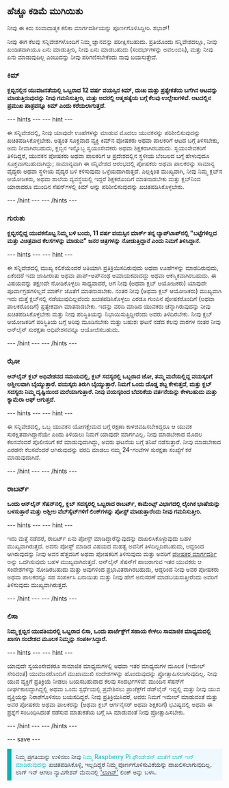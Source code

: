 ## ಹೆಚ್ಚೂ ಕಡಿಮೆ ಮುಗಿಯಿತು

ನೀವು ಈ ಕಿರು ಸಂವಾದಾತ್ಮಕ ಕಲಿಕಾ ಮಾರ್ಗದರ್ಶಿಯನ್ನು ಪೂರ್ಣಗೊಳಿಸಿದ್ದೀರಿ. ಶಭಾಶ್!

ನೀವು ಈಗ ಕೆಲವು ಸನ್ನಿವೇಶಗಳೊಂದಿಗೆ ನಿಮ್ಮ ಜ್ಞಾನವನ್ನು ಪರೀಕ್ಷಿಸಬಹುದು. ಪ್ರತಿಯೊಂದು ಸನ್ನಿವೇಶದಲ್ಲೂ, ನೀವು ಖಂಡಿತವಾಗಿಯೂ ಏನು ಮಾಡುತ್ತೀರಿ, ನೀವು ಏನು ಮಾಡಬಹುದು (ಸಂದರ್ಭಗಳನ್ನು ಅವಲಂಬಿಸಿ), ಮತ್ತು ನೀವು ಏನು ಮಾಡುವುದಿಲ್ಲ ಎಂಬುದನ್ನು ನೀವು ಪರಿಗಣಿಸಬೇಕೆಂದು ನಾವು ಬಯಸುತ್ತೇವೆ.

### ಕಿಮ್

**ಕ್ಲಬ್ಬಿನಲ್ಲಿನ ಯುವಜನತೆಯಲ್ಲಿ ಒಬ್ಬರಾದ 12 ವರ್ಷ ವಯಸ್ಸಿನ ಕಿಮ್, ದುಃಖ ಮತ್ತು ಪ್ರತ್ಯೇಕತೆಯ ಬಗೆಗಿನ ಆಟವನ್ನು ಮಾಡುತ್ತಿರುವುದನ್ನು ನೀವು ಗಮನಿಸುತ್ತೀರಿ, ಮತ್ತು ಅದರಲ್ಲಿ ಆತ್ಮಹತ್ಯೆಯ ಬಗ್ಗೆ ಕೆಲವು ಉಲ್ಲೇಖಗಳಿವೆ. ಆಟದಲ್ಲಿನ ಪ್ರಮುಖ ಪಾತ್ರವನ್ನೂ ಕಿಮ್ ಎಂದು ಕರೆಯಲಾಗುತ್ತದೆ.**

--- hints --- --- hint ---

ಈ ಸನ್ನಿವೇಶದಲ್ಲಿ, ನೀವು ಯಾವುದೇ ಊಹೆಗಳನ್ನು ಮಾಡುವ ಮೊದಲು ಯುವಕನನ್ನು ಪರಿಶೀಲಿಸುವುದನ್ನು ಖಚಿತಪಡಿಸಿಕೊಳ್ಳಬೇಕು. ಅತ್ಯಂತ ಸೂಕ್ತವಾದ ವ್ಯಕ್ತಿ ಕಿಮ್‌ನ ಪೋಷಕರು ಅಥವಾ ಪಾಲಕರಿಗೆ ಆಟದ ಬಗ್ಗೆ ತಿಳಿಸಬೇಕು, ಅದು ನೀವಾಗಿರಬಹುದು, ಕ್ಲಬ್ಬಿನ ಇನ್ನೊಬ್ಬ ಸ್ವಯಂಸೇವಕರು ಅಥವಾ ಶಿಕ್ಷಕರಾಗಿರಬಹುದು. ಸ್ವಯಂಸೇವಕರಿಗೆ ತಿಳಿದಿದ್ದರೆ, ಯುವಕನ ಪೋಷಕರು ಅಥವಾ ಪಾಲಕರಿಗೆ ಆ ಪ್ರದೇಶದಲ್ಲಿನ ಸ್ಥಳೀಯ ಬೆಂಬಲದ ಬಗ್ಗೆ ಹೇಳುವುದೂ ಸೂಕ್ತವಾಗಬಹುದಾಗಿದ್ದು; ಸಾಮಾನ್ಯವಾಗಿ ಈ ಸನ್ನಿವೇಶದ ಆರಂಭದಲ್ಲಿ ಪೋಷಕರು ಅಥವಾ ಪಾಲಕರನ್ನು ಸಾಮಾನ್ಯ ವೈದ್ಯರು ಅಥವಾ ಸ್ಥಳೀಯ ವೈದ್ಯರ ಬಳಿ ಕಳಿಸುವುದು ಒಳ್ಳೆಯದಾಗಿರುತ್ತದೆ. ಎಲ್ಲಕ್ಕಿಂತ ಮುಖ್ಯವಾಗಿ, ನೀವು ನಿಮ್ಮ ಕ್ಲಬ್‌ನ ಆಯೋಜಕರು, ಅಥವಾ ಶಾಲೆಯ ವ್ಯವಸ್ಥೆಯಲ್ಲಿ ಇದ್ದರೆ ಶಿಕ್ಷಕರೊಂದಿಗೆ ಮಾತನಾಡಬೇಕು ಮತ್ತು ಕ್ಲಬ್‌ನಿಂದ ಯಾರಾದರೂ ಮುಂದಿನ ಸೆಷನ್‌ಗಳಲ್ಲಿ ಕಿಮ್ ಅನ್ನು ಪರಿಶೀಲಿಸುವುದನ್ನು ಖಚಿತಪಡಿಸಿಕೊಳ್ಳಬೇಕು.

--- /hint --- --- /hints ---

### ಗುರುತು

**ಕ್ಲಬ್ಬಿನಲ್ಲಿದ್ದ ಯುವಕನೊಬ್ಬ ನಿಮ್ಮ ಬಳಿ ಬಂದು, 11 ವರ್ಷ ವಯಸ್ಸಿನ ಮಾರ್ಕ್ ತನ್ನ ಲ್ಯಾಪ್‌ಟಾಪ್‌ನಲ್ಲಿ "ಬಟ್ಟೆಗಳಿಲ್ಲದ ಮತ್ತು ವಿಚಿತ್ರವಾದ ಕೆಲಸಗಳನ್ನು ಮಾಡುವ" ಜನರ ಚಿತ್ರಗಳನ್ನು ನೋಡುತ್ತಿದ್ದಾನೆ ಎಂದು ನಿಮಗೆ ತಿಳಿಸಿದ್ದಾನೆ.**

--- hints --- --- hint ---

ಈ ಸನ್ನಿವೇಶದಲ್ಲಿ ಮುಖ್ಯ ಕಲಿಕೆಯೆಂದರೆ ಅತಿಯಾಗಿ ಪ್ರತಿಕ್ರಿಯಿಸದಿರುವುದು ಅಥವಾ ಊಹೆಗಳನ್ನು ಮಾಡದಿರುವುದು, ಏಕೆಂದರೆ ಇದು ಜಾಹೀರಾತು ಅಥವಾ ಪಾಪ್-ಅಪ್‌ನಂಥ ಅಮಾಯಕವಾದದ್ದು ಅಥವಾ ಆಕಸ್ಮಿಕವಾಗಿರಬಹುದು. ಈ ವಿಷಯವನ್ನು ತಕ್ಷಣವೇ ನೋಡಿಕೊಳ್ಳಲು ಸಾಧ್ಯವಾದರೆ, ಆಗ ನೀವು (ಅಥವಾ ಕ್ಲಬ್ ಆಯೋಜಕರು) ಯಾವುದೇ ಪೂರ್ವಾಗ್ರಹಗಳಿಲ್ಲದೆ ಮಾರ್ಕ್ ಜೊತೆಗೆ ಮಾತನಾಡಬೇಕು. ನಂತರ ನೀವು (ಅಥವಾ ಕ್ಲಬ್ ಆಯೋಜಕರು) ಮುಖ್ಯವಾಗಿ ಇದು ಮತ್ತೆ ಕ್ಲಬ್‌ನಲ್ಲಿ ನಡೆಯುವುದಿಲ್ಲವೆಂದು ಖಚಿತಪಡಿಸಿಕೊಳ್ಳಲು ಎರಡೂ ಗುಂಪಿನ ಪೋಷಕರೊಂದಿಗೆ (ಅಥವಾ ಪಾಲಕರೊಂದಿಗೆ) ಪ್ರತ್ಯೇಕವಾಗಿ ಮಾತನಾಡಬೇಕು. ಇದನ್ನು ವರದಿ ಮಾಡಿದ ಯುವಕರು ಚೆನ್ನಾಗಿರುವುದನ್ನು ನೀವು ಖಚಿತಪಡಿಸಿಕೊಳ್ಳಬೇಕು ಮತ್ತು ನೀವು ಪರಿಸ್ಥಿತಿಯನ್ನು ನಿಭಾಯಿಸುತ್ತಿದ್ದೀರೆಂದು ಅವರು ತಿಳಿದಿರಬೇಕು. ನೀವು ಕ್ಲಬ್ ಆಯೋಜಕರಿಗೆ ಪರಿಸ್ಥಿತಿಯ ಬಗ್ಗೆ ಅರಿವು ಮೂಡಿಸಬೇಕು ಮತ್ತು ಬಹುಶಃ ಘಟನೆ ನಡೆದ ಕೆಲವು ವಾರಗಳ ನಂತರ ನೀವು ಆನ್‌ಲೈನ್‌ ಸುರಕ್ಷತಾ ಅಧಿವೇಶನವನ್ನೂ ಆಯೋಜಿಸಬಹುದು.

--- /hint --- --- /hints ---

### ಝೋ

**ಆನ್‌ಲೈನ್‌ ಕ್ಲಬ್ ಅಧಿವೇಶನದ ಸಮಯದಲ್ಲಿ, ಕ್ಲಬ್ ಸದಸ್ಯರಲ್ಲಿ ಒಬ್ಬರಾದ ಜೋ, ತಮ್ಮ ಮನೆಯಲ್ಲಿದ್ದ ವಯಸ್ಕರಿಗೆ ಅಶ್ಲೀಲವಾಗಿ ಬೈಯ್ಯುತ್ತಾರೆ. ವಯಸ್ಕರು ತಿರುಗಿ ಬೈಯ್ಯುತ್ತಾರೆ. ನಿಮಗೆ ಒಂದು ದೊಡ್ಡ ಶಬ್ದ ಕೇಳುತ್ತದೆ, ಮತ್ತು ಕ್ಲಬ್ ಸದಸ್ಯರು ನಿಮ್ಮ ದೃಷ್ಟಿಯಿಂದ ಮರೆಯಾಗುತ್ತಾರೆ. ನೀವು ವಯಸ್ಕರಿಂದ ಬೆದರಿಕೆಯ ವರ್ತನೆಯನ್ನು ಕೇಳಬಹುದು ಮತ್ತು ಕ್ಯಾಮೆರಾ ಆಫ್ ಆಗುತ್ತದೆ.**

--- hints --- --- hint ---

ಈ ಸನ್ನಿವೇಶದಲ್ಲಿ, ಒಬ್ಬ ಯುವಕನ ಯೋಗಕ್ಷೇಮದ ಬಗ್ಗೆ ರಕ್ಷಣಾ ಕಾಳಜಿವಹಿಸಬೇಕಿದ್ದರೂ ಆ ಯುವಕ ಸುರಕ್ಷಿತವಾಗಿದ್ದಾನೆಯೇ ಎಂದು ತಿಳಿಯಲು ನಿಮಗೆ ಯಾವುದೇ ಮಾರ್ಗವಿಲ್ಲ. ನೀವು ಮಾಡಬೇಕಾದ ಮೊದಲ ಕೆಲಸವೆಂದರೆ ಪೊಲೀಸರಿಗೆ ಕರೆ ಮಾಡುವುದಾಗಿದ್ದು, ಅವರು ಘಟನೆಯ ಬಗ್ಗೆ ತನಿಖೆ ನಡೆಸುತ್ತಾರೆ. ನೀವು ಮಾಡಬೇಕಾದ ಎರಡನೇ ಕೆಲಸವೆಂದರೆ ಆಗಿರುವುದನ್ನು ವರದಿ ಮಾಡಲು ನಮ್ಮ 24-ಗಂಟೆಗಳ ಸುರಕ್ಷತಾ ಸಂಖ್ಯೆಗೆ ಕರೆ ಮಾಡುವುದಾಗಿದೆ.

--- /hint --- --- /hints ---

### ರಾಬರ್ಟ್

**ಒಂದು ಆನ್‌ಲೈನ್‌ ಸೆಷನ್‌ನಲ್ಲಿ, ಕ್ಲಬ್ ಸದಸ್ಯರಲ್ಲಿ ಒಬ್ಬರಾದ ರಾಬರ್ಟ್, ಕಾಮೆಂಟ್ಸ್ ವಿಭಾಗದಲ್ಲಿ ಲೈಂಗಿಕ ಭಾಷೆಯನ್ನು ಬಳಸುತ್ತಾರೆ ಮತ್ತು ಅಶ್ಲೀಲ ವೆಬ್‌ಸೈಟ್‌ಗಳಿಗೆ ಲಿಂಕ್‌ಗಳನ್ನು ಪೋಸ್ಟ್ ಮಾಡುತ್ತಾರೆಂದು ನೀವು ಗಮನಿಸುತ್ತೀರಿ.**

--- hints --- --- hint ---

ಇದು ಮತ್ತೆ ನಡೆದರೆ, ರಾಬರ್ಟ್ ಏನು ಪೋಸ್ಟ್ ಮಾಡಿದ್ದಾರೆನ್ನುವುದನ್ನು ದಾಖಲಿಸಿಕೊಳ್ಳುವುದು ಬಹಳ ಮುಖ್ಯವಾಗಿರುತ್ತದೆ. ಅವನು ಪೋಸ್ಟ್ ಮಾಡಿದ ವಿಷಯದ ಮಹತ್ವ ಅವನಿಗೆ ತಿಳಿದಿಲ್ಲದಿರಬಹುದು, ಆದ್ದರಿಂದ ಆಗಿರುವುದನ್ನು ನೀವು ಅವನ ಹೆತ್ತವರಿಗೆ ಅಥವಾ ಪೋಷಕರಿಗೆ ತಿಳಿಸುವುದು ಮತ್ತು ಅವರಿಗೆ [ ಪೋಷಕರ ಮಾರ್ಗದರ್ಶಿ](https://help.coderdojo.com/cdkb/s/article/Parents-guide-to-CoderDojo) ಅನ್ನು ಒದಗಿಸುವುದು ಬಹಳ ಮುಖ್ಯವಾಗಿರುತ್ತದೆ. ಆನ್‌ಲೈನ್‌ ಸೆಷನ್‌ಗೆ ಹಾಜರಾಗುವ ಇತರ ಯುವಕರು ಆ ಸಂದೇಶಗಳನ್ನು ನೋಡಿರಬಹುದು ಮತ್ತು ಅವುಗಳಿಂದ ಪ್ರಭಾವಿತರಾಗಿರಬಹುದು, ಆದ್ದರಿಂದ ನೀವು ಅವರ ಪೋಷಕರು ಅಥವಾ ಪಾಲಕರನ್ನೂ ಸಹ ಸಂಪರ್ಕಿಸಿ ಏನಾಯಿತು ಮತ್ತು ನೀವು ಹೇಗೆ ಅನುಸರಣೆ ಮಾಡಬಯಸುತ್ತೀರೆಂದು ಅವರಿಗೆ ತಿಳಿಸುವುದು ಮುಖ್ಯವಾಗಿರುತ್ತದೆ.

--- /hint --- --- /hints ---
### ಲಿಸಾ

**ನಿಮ್ಮ ಕ್ಲಬ್ಬಿನ ಯುವತಿಯರಲ್ಲಿ ಒಬ್ಬರಾದ ಲಿಸಾ, ಒಂದು ಪಾರ್ಜೆಕ್ಟ್‌ಗೆ ಸಹಾಯ ಕೇಳಲು ಸಾಮಾಜಿಕ ಮಾಧ್ಯಮದಲ್ಲಿ ಖಾಸಗಿ ಸಂದೇಶದ ಮೂಲಕ ನಿಮ್ಮನ್ನು ಸಂಪರ್ಕಿಸಿದ್ದಾರೆ.**

--- hints --- --- hint ---

ಯಾವುದೇ ಸ್ವಯಂಸೇವಕರೂ ಸಾಮಾಜಿಕ ಮಾಧ್ಯಮಗಳಲ್ಲಿ ಅಥವಾ ಇತರ ಮಾಧ್ಯಮಗಳ ಮೂಲಕ (ಇಮೇಲ್ ಸೇರಿದಂತೆ) ಯುವಜನರೊಂದಿಗೆ ಮುಖಾಮುಖಿ ಸಂದೇಶಗಳನ್ನು ಹೊಂದುವುದನ್ನು ಪ್ರೋತ್ಸಾಹಿಸಲಾಗುವುದಿಲ್ಲ. ನೀವು ಯುವ ವ್ಯಕ್ತಿಗೆ ಪ್ರತಿಕ್ರಿಯೆ ನೀಡಲು ಬಯಸಬಹುದಾದ ಕೆಲವು ಸಂದರ್ಭಗಳಿವೆ: ಮುಂದಿನ ಸೆಷನ್‌ಗೆ ದೀರ್ಘಕಾಲದ್ದಾಗಿದ್ದಲ್ಲಿ ಅಥವಾ ಒಂದು ಸ್ಪರ್ಧೆಯಲ್ಲಿ ಪ್ರವೇಶಿಸಲು ಪ್ರಾಜೆಕ್ಟ್‌ಗೆ ಡೆಡ್‌ಲೈನ್ ಇದ್ದಲ್ಲಿ ಮತ್ತು ನೀವು ಯುವ ವ್ಯಕ್ತಿಯನ್ನು ನಿರಾಶೆಗೊಳಿಸಲು ಬಯಸದಿದ್ದರೆ. ನೀವು ಪ್ರತಿಕ್ರಿಯಿಸಿದರೆ, ಅವರು ನಿಮಗೆ ಇಮೇಲ್ ಮಾಡುವಂತೆ ಮತ್ತು ಅವರ ಪೋಷಕರು ಅಥವಾ ಪಾಲಕರನ್ನು (ಅಥವಾ ಕ್ಲಬ್ ಆರ್ಗನೈಸರ್ ಅಥವಾ ಶಿಕ್ಷಕರಿಗೆ) ಭವಿಷ್ಯದಲ್ಲಿ ಅಥವಾ ಈ ಪ್ರಶ್ನೆಗೆ ಸಂಬಂಧಿಸಿದಂತೆ ನಡೆಸುವ ಮಾತುಕತೆಯ ಬಗ್ಗೆ ಸಿಸಿ ಮಾಡುವಂತೆ ನೀವು ಪ್ರೋತ್ಸಾಹಿಸಬೇಕು.

--- /hint --- --- /hints ---

--- save ---

<p style="border-left: solid; border-width:10px; border-color: #0faeb0; background-color: aliceblue; padding: 10px;">
ನಿಮ್ಮ ಪ್ರಗತಿಯನ್ನು ಉಳಿಸಲು ನೀವು <span style="color: #0faeb0"> ನಿಮ್ಮ Raspberry Pi ಫೌಂಡೇಶನ್ ಖಾತೆಗೆ ಲಾಗ್ ಇನ್ ಮಾಡಿರುವುದನ್ನು</span> ಖಚಿತಪಡಿಸಿಕೊಳ್ಳಿ, ಇಲ್ಲದಿದ್ದರೆ ನಿಮ್ಮ ಪೂರ್ಣಗೊಳಿಸುವಿಕೆಯನ್ನು ದಾಖಲಿಸಲಾಗುವುದಿಲ್ಲ. ಲಾಗ್ ಇನ್ ಆಗಲು ನ್ಯಾವಿಗೇಶನ್ ಮೆನುನಲ್ಲಿ <a href="https://my.raspberrypi.org/login">'ಲಾಗಿನ್'</a> ಲಿಂಕ್ ಅನ್ನು ಬಳಸಿ.
</p>

